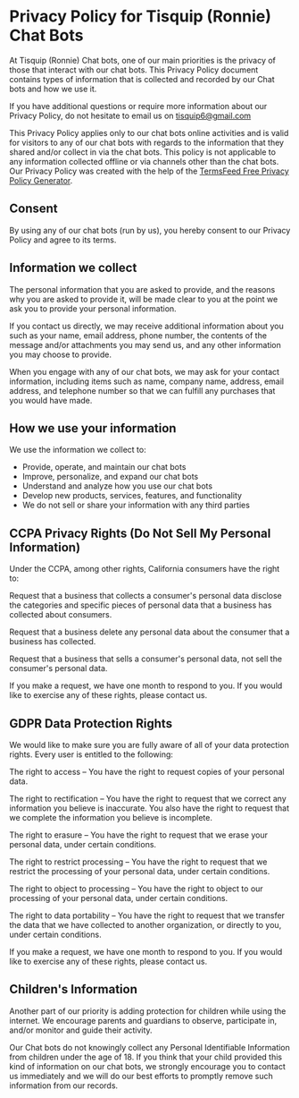 Privacy Policy for Tisquip (Ronnie) Chat Bots
============================================

At Tisquip (Ronnie) Chat bots, one of our main priorities is the privacy of those that interact with our chat bots. This Privacy Policy document contains types of information that is collected and recorded by our Chat bots and how we use it.

If you have additional questions or require more information about our Privacy Policy, do not hesitate to email us on tisquip6@gmail.com

This Privacy Policy applies only to our chat bots online activities and is valid for visitors to any of our chat bots with regards to the information that they shared and/or collect in via the chat bots. This policy is not applicable to any information collected offline or via channels other than the chat bots. Our Privacy Policy was created with the help of the [TermsFeed Free Privacy Policy Generator](https://www.termsfeed.com/privacy-policy-generator/).

Consent
-------

By using any of our chat bots (run by us), you hereby consent to our Privacy Policy and agree to its terms.

Information we collect
----------------------

The personal information that you are asked to provide, and the reasons why you are asked to provide it, will be made clear to you at the point we ask you to provide your personal information.

If you contact us directly, we may receive additional information about you such as your name, email address, phone number, the contents of the message and/or attachments you may send us, and any other information you may choose to provide.

When you engage with any of our chat bots, we may ask for your contact information, including items such as name, company name, address, email address, and telephone number so that we can fulfill any purchases that you would have made.

How we use your information
---------------------------

We use the information we collect to:

*   Provide, operate, and maintain our chat bots
*   Improve, personalize, and expand our chat bots
*   Understand and analyze how you use our chat bots
*   Develop new products, services, features, and functionality
*   We do not sell or share your information with any third parties


CCPA Privacy Rights (Do Not Sell My Personal Information)
---------------------------------------------------------

Under the CCPA, among other rights, California consumers have the right to:

Request that a business that collects a consumer's personal data disclose the categories and specific pieces of personal data that a business has collected about consumers.

Request that a business delete any personal data about the consumer that a business has collected.

Request that a business that sells a consumer's personal data, not sell the consumer's personal data.

If you make a request, we have one month to respond to you. If you would like to exercise any of these rights, please contact us.

GDPR Data Protection Rights
---------------------------

We would like to make sure you are fully aware of all of your data protection rights. Every user is entitled to the following:

The right to access – You have the right to request copies of your personal data.

The right to rectification – You have the right to request that we correct any information you believe is inaccurate. You also have the right to request that we complete the information you believe is incomplete.

The right to erasure – You have the right to request that we erase your personal data, under certain conditions.

The right to restrict processing – You have the right to request that we restrict the processing of your personal data, under certain conditions.

The right to object to processing – You have the right to object to our processing of your personal data, under certain conditions.

The right to data portability – You have the right to request that we transfer the data that we have collected to another organization, or directly to you, under certain conditions.

If you make a request, we have one month to respond to you. If you would like to exercise any of these rights, please contact us.

Children's Information
----------------------

Another part of our priority is adding protection for children while using the internet. We encourage parents and guardians to observe, participate in, and/or monitor and guide their activity.

Our Chat bots do not knowingly collect any Personal Identifiable Information from children under the age of 18. If you think that your child provided this kind of information on our chat bots, we strongly encourage you to contact us immediately and we will do our best efforts to promptly remove such information from our records.
